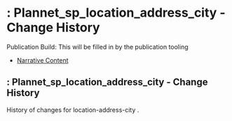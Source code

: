 # : Plannet\_sp\_location\_address\_city - Change History

Publication Build: This will be filled in by the publication tooling

* [Narrative Content](SearchParameter-location-address-city.html)

## : Plannet\_sp\_location\_address\_city - Change History

History of changes for location-address-city .
